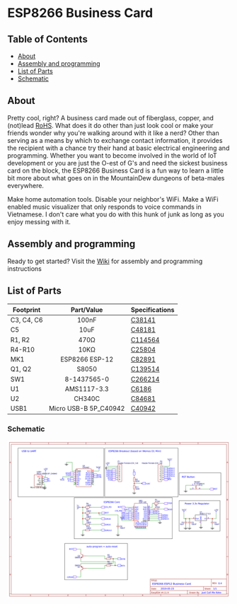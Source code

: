 # ESP8266 Business Card

## Table of Contents
- [About](#about)
- [Assembly and programming](#assembly-and-programming)
- [List of Parts](#list-of-parts)
- [Schematic](#schematic)

## About
Pretty cool, right? A business card made out of fiberglass, copper, and (not)lead [RoHS](https://en.wikipedia.org/wiki/Restriction_of_Hazardous_Substances_Directive). What does it do other than just look cool or make your friends wonder why you're walking around with it like a nerd? Other than serving as a means by which to exchange contact information, it provides the recipient with a chance try their hand at basic electrical engineering and programming. Whether you want to become involved in the world of IoT development or you are just the O-est of G's and need the sickest business card on the block, the ESP8266 Business Card is a fun way to learn a little bit more about what goes on in the MountainDew dungeons of beta-males everywhere.

Make home automation tools. Disable your neighbor's WiFi. Make a WiFi enabled music visualizer that only responds to voice commands in Vietnamese. I don't care what you do with this hunk of junk as long as you enjoy messing with it.

## Assembly and programming
Ready to get started? Visit the [Wiki](https://github.com/justcallmekoko/ESP8266-Business-Card/wiki) for assembly and programming instructions

## List of Parts
|Footprint |Part/Value           |Specifications                                 |
| -------- |:-------------------:| --------------------------------------------- |
|C3, C4, C6|100nF                |[C38141](https://lcsc.com/product-detail/Multilayer-Ceramic-Capacitors-MLCC-SMD-SMT_100nF-104-10-50V_C38141.html) |
|C5        |10uF                 |[C48181](https://lcsc.com/product-detail/Multilayer-Ceramic-Capacitors-MLCC-SMD-SMT_10uF-106-20-25V_C48181.html) |
|R1, R2    |470Ω                 |[C114564](https://lcsc.com/product-detail/Chip-Resistor-Surface-Mount_470R-470R-1_C114564.html) |
|R4-R10    |10KΩ                 |[C25804](https://lcsc.com/product-detail/Chip-Resistor-Surface-Mount_Uniroyal-Elec-0603WAF1002T5E_C25804.html) |
|MK1       |ESP8266 ESP-12       |[C82891](https://lcsc.com/product-detail/WIFI-Modules_ESP-12F-ESP8266MOD_C82891.html) |
|Q1, Q2    |S8050                |[C139514](https://lcsc.com/product-detail/Transistors-NPN-PNP_S8050_C139514.html)|
|SW1       |8-1437565-0          |[C266214](https://lcsc.com/product-detail/Others_TE-Connectivity_8-1437565-0_TE-Connectivity-8-1437565-0_C266214.html)|
|U1        |AMS1117-3.3          |[C6186](https://lcsc.com/product-detail/Low-Dropout-Regulators-LDO_AMS_AMS1117-3-3_AMS1117-3-3_C6186.html)  |
|U2        |CH340C               |[C84681](https://lcsc.com/product-detail/USB_CH340C_C84681.html) |
|USB1      |Micro USB-B 5P_C40942|[C40942](https://lcsc.com/product-detail/USB-Connectors_Jing-Extension-of-the-Electronic-Co-LCSC-micro-5PAll-posts-are-not-guided-Flat-welding-High-temperature_C40942.html) |

### Schematic
<p align="center">
    <img src="https://github.com/justcallmekoko/ESP8266-Business-Card/blob/master/design/Schematic_ESP8266-ESP12-Business-Card-4_ESP8266-ESP12-Business-Card-4-Schematic_20190524164315.png">
</p>
